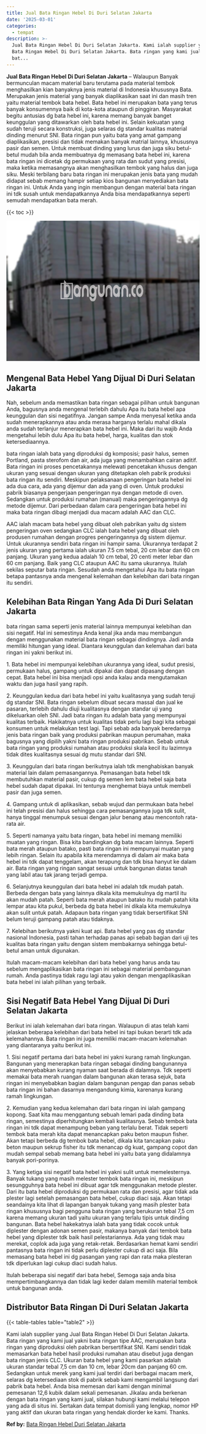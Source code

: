 ```yaml
---
title: Jual Bata Ringan Hebel Di Duri Selatan Jakarta
date: '2025-03-01'
categories:
  - tempat
description: >-
  Jual Bata Ringan Hebel Di Duri Selatan Jakarta. Kami ialah supplier yang Jual
  Bata Ringan Hebel Di Duri Selatan Jakarta. Bata ringan yang kami jual yakni
  bat...
---
```


**Jual Bata Ringan Hebel Di Duri Selatan Jakarta** – Walaupun Banyak bermunculan macam material baru terutama pada material tembok menghasilkan kian banyaknya jenis material di Indonesia khususnya Bata. Merupakan jenis material yang banyak diaplikasikan saat ini dan masih tren yaitu material tembok bata hebel. Bata hebel ini merupakan bata yang terus banyak konsumennya baik di kota-kota ataupun di pinggiran. Masyarakat begitu antusias dg bata hebel ini, karena memang banyak banget keunggulan yang ditawarkan oleh bata hebel ini. Selain kekuatan yang sudah teruji secara konstruksi, juga selaras dg standar kualitas material dinding menurut SNI. Bata ringan pun yaitu bata yang amat gampang diaplikasikan, presisi dan tidak memakan banyak matrial lainnya, khususnya pasir dan semen. Untuk membuat dinding yang lurus dan juga siku betul-betul mudah bila anda membuatnya dg memasang bata hebel ini, karena bata ringan ini dicetak dg permukaan yang rata dan sudut yang presisi, maka ketika memasangnya akan menghasilkan tembok yang halus dan juga siku. Meski terbilang baru bata ringan ini merupakan jenis bata yang mudah didapat sebab memang hampir setiap kios bangunan menyediakan bata ringan ini. Untuk Anda yang ingin membangun dengan material bata ringan ini tdk susah untuk mendapatkannya Anda bisa mendapatkannya seperti semudah mendapatkan bata merah.

{{< toc >}}

![Jual Bata Ringan Hebel Di Duri Selatan Jakarta](/images/jual-hebel-murah-17.png)

## Mengenal Bata Hebel Yang Dijual Di Duri Selatan Jakarta

Nah, sebelum anda memastikan bata ringan sebagai pilihan untuk bangunan Anda, bagusnya anda mengenal terlebih dahulu Apa itu bata hebel apa keunggulan dan sisi negatifnya. Jangan sampe Anda menyesal ketika anda sudah menerapkannya atau anda merasa harganya terlalu mahal dikala anda sudah terlanjur menerapkan bata hebel ini. Maka dari itu wajib Anda mengetahui lebih dulu Apa itu bata hebel, harga, kualitas dan stok ketersediaannya.

bata ringan ialah bata yang diproduksi dg komposisi; pasir halus, semen Portland, pasta sterofom dan air, ada juga yang menambahkan cairan aditif. Bata ringan ini proses pencetakannya melewati pencetakan khusus dengan ukuran yang sesuai dengan ukuran yang ditetapkan oleh pabrik produksi bata ringan itu sendiri. Meskipun pelaksanaan pengeringan bata hebel ini ada dua cara, ada yang dijemur dan ada yang di oven. Untuk produksi pabrik biasanya pengerjaan pengeringan nya dengan metode di oven. Sedangkan untuk produksi rumahan (manual) maka pengeringannya dg metode dijemur. Dari perbedaan dalam cara pengeringan bata hebel ini maka bata ringan dibagi menjadi dua macam adalah AAC dan CLC.

AAC ialah macam bata hebel yang dibuat oleh pabrikan yaitu dg sistem pengeringan oven sedangkan CLC ialah bata hebel yang dibuat oleh produsen rumahan dengan progres pengeringannya dg sistem dijemur. Untuk ukurannya sendiri bata ringan ini hampir sama. Ukurannya terdapat 2 jenis ukuran yang pertama ialah ukuran 7.5 cm tebal, 20 cm lebar dan 60 cm panjang. Ukuran yang kedua adalah 10 cm tebal, 20 centi meter lebar dan 60 cm panjang. Baik yang CLC ataupun AAC itu sama ukurannya. Itulah sekilas seputar bata ringan. Sesudah anda mengetahui Apa itu bata ringan betapa pantasnya anda mengenal kelemahan dan kelebihan dari bata ringan itu sendiri.

## Kelebihan Bata Ringan Yang Ada Di Duri Selatan Jakarta

bata ringan sama seperti jenis material lainnya mempunyai kelebihan dan sisi negatif. Hal ini semestinya Anda kenal jika anda mau membangun dengan menggunakan material bata ringan sebagai dindingnya. Jadi anda memiliki hitungan yang ideal. Diantara keunggulan dan kelemahan dari bata ringan ini yakni berikut ini.

1\. Bata hebel ini mempunyai kelebihan ukurannya yang ideal, sudut presisi, permukaan halus, gampang untuk dipakai dan dapat dipasang dengan cepat. Bata hebel ini bisa menjadi opsi anda kalau anda mengutamakan waktu dan juga hasil yang rapih.

2\. Keunggulan kedua dari bata hebel ini yaitu kualitasnya yang sudah teruji dg standar SNI. Bata ringan sebelum dibuat secara massal dan jual ke pasaran, terlebih dahulu diuji kualitasnya dengan standar uji yang dikeluarkan oleh SNI. Jadi bata ringan itu adalah bata yang mempunyai kualitas terbaik. Hakikatnya untuk kualitas tidak perlu lagi bagi kita sebagai konsumen untuk melakukan test lagi. Tapi sebab ada banyak beredarnya jenis bata ringan baik yang produksi pabrikan maupun perumahan, maka bagusnya yang dipilih yakni bata ringan produksi pabrikan. Sebab untuk bata ringan yang produksi rumahan atau produksi skala kecil itu lazimnya tidak dites kualitasnya sesuai dg mutu standar dari SNI.

3\. Keunggulan dari bata ringan berikutnya ialah tdk menghabiskan banyak material lain dalam pemasangannya. Pemasangan bata hebel tdk membutuhkan material pasir, cukup dg semen lem bata hebel saja bata hebel sudah dapat dipakai. Ini tentunya menghemat biaya untuk membeli pasir dan juga semen.

4\. Gampang untuk di aplikasikan, sebab wujud dan permukaan bata hebel ini telah presisi dan halus sehingga cara pemasangannya juga tdk sulit, hanya tinggal menumpuk sesuai dengan jalur benang atau mencontoh rata-rata air.

5\. Seperti namanya yaitu bata ringan, bata hebel ini memang memiliki muatan yang ringan. Bisa kita bandingkan dg bata macam lainnya. Seperti bata merah ataupun batako, pasti bata ringan ini mempunyai muatan yang lebih ringan. Selain itu apabila kita merendamnya di dalam air maka bata hebel ini tdk dapat tenggelam, akan terapung dan tdk bisa hanyut ke dalam air. Bata ringan yang ringan sangat sesuai untuk bangunan diatas tanah yang labil atau tak jarang terjadi gempa.

6\. Selanjutnya keunggulan dari bata hebel ini adalah tdk mudah patah. Berbeda dengan bata yang lainnya dikala kita memukulnya dg martil itu akan mudah patah. Seperti bata merah ataupun batako itu mudah patah kita lempar atau kita pukul, berbeda dg bata hebel ini dikala kita memukulnya akan sulit untuk patah. Adapaun bata ringan yang tidak bersertifikat SNI belum teruji gampang patah atau tidaknya.

7\. Kelebihan berikutnya yakni kuat api. Bata hebel yang pas dg standar nasional Indonesia, pasti tahan terhadap panas api sebab bagian dari uji tes kualitas bata ringan yaitu dengan sistem membakarnya sehingga betul-betul aman untuk digunakan.

Itulah macam-macam kelebihan dari bata hebel yang harus anda tau sebelum mengaplikasikan bata ringan ini sebagai material pembangunan rumah. Anda pastinya tidak ragu lagi atau yakin dengan mengaplikasikan bata hebel ini ialah pilihan yang terbaik.

## Sisi Negatif Bata Hebel Yang Dijual Di Duri Selatan Jakarta

Berikut ini ialah kelemahan dari bata ringan. Walaupun di atas telah kami jelaskan beberapa kelebihan dari bata hebel ini tapi bukan berarti tdk ada kelemahannya. Bata ringan ini juga memiliki macam-macam kelemahan yang diantaranya yaitu berikut ini.

1\. Sisi negatif pertama dari bata hebel ini yakni kurang ramah lingkungan. Bangunan yang menerapkan bata ringan sebagai dinding bangunannya akan menyebabkan kurang nyaman saat berada di dalamnya. Tdk seperti memakai bata merah ruangan dalam bangunan akan terasa sejuk, bata ringan ini menyebabkan bagian dalam bangunan pengap dan panas sebab bata ringan ini bahan dasarnya mengandung kimia, karenanya kurang ramah lingkungan.

2\. Kemudian yang kedua kelemahan dari bata ringan ini ialah gampang kopong. Saat kita mau menggantung sebuah lemari pada dinding bata ringan, semestinya diperhitungkan kembali kualitasnya. Sebab tembok bata ringan ini tdk dapat menampung beban yang terlalu berat. Tidak seperti tembok bata merah kita dapat menancapkan paku beton maupun fisher. Akan tetapi berbeda dg tembok bata hebel, dikala kita tancapkan paku beton maupun sekrup fisher itu tdk menancap dg kuat, gampang copot dan mudah sempal sebab memang bata hebel ini yaitu bata yang didalamnya banyak pori-porinya.

3\. Yang ketiga sisi negatif bata hebel ini yakni sulit untuk memelesternya. Banyak tukang yang masih melester tembok bata ringan ini, meskipun sesungguhnya bata hebel ini dibuat agar tdk menggunakan metode plester. Dari itu bata hebel diproduksi dg permukaan rata dan presisi, agar tidak ada plester lagi setelah pemasangan bata hebel, cukup diaci saja. Akan tetapi seandainya kita lihat di lapangan banyak tukang yang masih plester bata ringan khususnya bagi pengguna bata ringan yang berukuran tebal 7,5 cm karena memang ukuran tadi yaitu ukuran yang terlalu tipis untuk dinding bangunan. Bata hebel hakekatnya ialah bata yang tidak cocok untuk diplester dengan adonan semen pasir, makanya banyak dari tembok bata hebel yang diplester tdk baik hasil pelestariannya. Ada yang tidak mau merekat, coplok ada juga yang retak-retak. Berdasarkan hemat kami sendiri pantasnya bata ringan ini tidak perlu diplester cukup di aci saja. Bila memasang bata hebel ini dg pasangan yang rapi dan rata maka plesteran tdk diperlukan lagi cukup diaci sudah halus.

Itulah beberapa sisi negatif dari bata hebel, Semoga saja anda bisa mempertimbangkannya dan tidak lagi keder dalam memilih material tembok untuk bangunan anda.

## Distributor Bata Ringan Di Duri Selatan Jakarta

{{< table-tables table="table2" >}}

Kami ialah supplier yang Jual Bata Ringan Hebel Di Duri Selatan Jakarta. Bata ringan yang kami jual yakni bata ringan tipe AAC, merupakan bata ringan yang diproduksi oleh pabrikan bersertifikat SNI. Kami sendiri tidak memasarkan bata hebel hasil produksi rumahan atau disebut juga dengan bata ringan jenis CLC. Ukuran bata hebel yang kami pasarkan adalah ukuran standar tebal 7,5 cm dan 10 cm, lebar 20cm dan panjang 60 cm. Sedangkan untuk merek yang kami jual terdiri dari berbagai macam merk, selaras dg ketersediaan stok di pabrik sebab kami mengambil langsung dari pabrik bata hebel. Anda bisa memesan dari kami dengan minimal pemesanan 12,6 kubik dalam sekali pemesanan. Jikalau anda berkenan dengan bata ringan yang kami jual, silakan hubungi kami melalui telepon yang ada di situs ini. Sertakan data tempat domisili yang lengkap, nomor HP yang aktif dan ukuran bata ringan yang hendak diorder ke kami. Thanks.

**Ref by:** [Bata Ringan Hebel Duri Selatan Jakarta](https://id.wikipedia.org/wiki/Bata)
